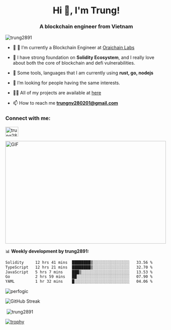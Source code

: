 <h1 align="center">Hi 👋, I'm Trung!</h1>
<h3 align="center">A blockchain engineer from Vietnam</h3>
<p align="left"> <img src="https://komarev.com/ghpvc/?username=trung2891&label=Profile%20views&color=0e75b6&style=flat" alt="trung2891" /> </p>

- 🌱 🔭 I’m currently a Blockchain Engineer at [Oraichain Labs](https://github.com/oraichain)

- 📖 I have strong foundation on **Solidity Ecosystem**, and I really love about both the core of blockchain and defi vulnerabilities.

- 💬 Some tools, languages that I am currently using **rust, go, nodejs**

- 🤝 I’m looking for people having the same interests.

- 👨‍💻 All of my projects are available at [here](https://github.com/trung2891?tab=repositories)

- 📫 How to reach me **trungnv280201@gmail.com**


<h3 align="left">Connect with me:</h3>
<p align="left">
<a href="https://www.linkedin.com/in/trung-nguyen-09a5a5205/" target="blank"><img align="center" src="https://raw.githubusercontent.com/rahuldkjain/github-profile-readme-generator/master/src/images/icons/Social/linked-in-alt.svg" alt="trung2891" height="30" width="40" /></a>
</p>
<img align="center" alt="GIF" src="https://media.giphy.com/media/v1.Y2lkPTc5MGI3NjExaGx2OTI2N240MnFxdWYxZmY5NHJwaDI4MmQ0MTl6bHY5cmsxNm90OSZlcD12MV9pbnRlcm5hbF9naWZfYnlfaWQmY3Q9Zw/lQJNunHwZ32RGilGRO/giphy.gif" width="500" height="320" />

📊 **Weekly development by trung2891:**

<!--START_SECTION:waka-->

```txt
Solidity     12 hrs 41 mins  ████████▒░░░░░░░░░░░░░░░░   33.56 %
TypeScript   12 hrs 21 mins  ████████▒░░░░░░░░░░░░░░░░   32.70 %
JavaScript   5 hrs 7 mins    ███▒░░░░░░░░░░░░░░░░░░░░░   13.53 %
Go           2 hrs 59 mins   ██░░░░░░░░░░░░░░░░░░░░░░░   07.90 %
YAML         1 hr 32 mins    █░░░░░░░░░░░░░░░░░░░░░░░░   04.06 %
```

<!--END_SECTION:waka-->

<p><img align="center" src="https://github-readme-stats.vercel.app/api/top-langs?username=trung2891&show_icons=true&locale=en&layout=compact" alt="perfogic" /></p>

![GitHub Streak](http://github-readme-streak-stats.herokuapp.com?user=trung2891&theme=dark&background=000004)

<p>&nbsp;<img align="center" src="https://github-readme-stats.vercel.app/api?username=trung2891&show_icons=true&locale=en" alt="trung2891" /></p>

[![trophy](https://github-profile-trophy.vercel.app/?username=trung2891&theme=onedark)]()
